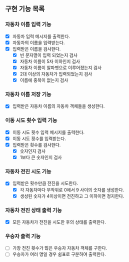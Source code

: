## 구현 기능 목록
### 자동차 이름 입력 기능

- [x]  자동차 입력 메시지를 출력한다.
- [x]  자동차의 이름을 입력받는다.
- [x]  입력받은 이름을 검사한다.
    - [x]  빈 문자열이 입력 되었는지 검사
    - [x]  자동차 이름이 5자 이하인지 검사
    - [x]  자동차 이름이 알파벳으로 이루어졌는지 검사
    - [x]  2대 이상의 자동차가 입력되었는지 검사
    - [x]  이름에 중복이 없는지 검사

### 자동차 이름 저장 기능

- [x]  입력받은 자동차 이름의 자동차 객체들을 생성한다.

### 이동 시도 횟수 입력 기능

- [x]  이동 시도 횟수 입력 메시지를 출력한다.
- [x]  이동 시도 횟수를 입력받는다.
- [x]  입력받은 횟수를 검사한다.
    - [x]  숫자인지 검사
    - [x]  1보다 큰 숫자인지 검사

### 자동차 전진 시도 기능

- [x]  입력받은 횟수만큼 전진을 시도한다.
    - [x]  각 자동차마다 무작위로 0에서 9 사이의 숫자를 생성한다.
    - [x]  생성된 숫자가 4이상이면 전진하고 그 이하이면 정지한다.

### 자동차 전진 상태 출력 기능

- [x]  모든 자동차가 전진을 시도한 후의 상태를 출력한다.

### 우승자 출력 기능

- [ ]  가장 전진 횟수가 많은 우승자 자동차 객체를 구한다.
- [ ]  우승자가 여러 명일 경우 쉼표로 구분하여 출력한다.